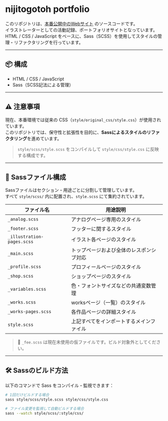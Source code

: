 # nijitogotoh portfolio

このリポジトリは、[本番公開中のWebサイト](https://kazehitotsukami.com/) のソースコードです。  
イラストレーターとしての活動記録、ポートフォリオサイトとなっています。
HTML / CSS / JavaScript をベースに、Sass（SCSS）を使用してスタイルの管理・リファクタリングを行っています。

---

## 📦 構成

- HTML / CSS / JavaScript
- Sass（SCSS記法による管理）

---

## ⚠️ 注意事項

現在、本番環境では従来の CSS（`style/original_css/style.css`）が使用されています。  
このリポジトリでは、保守性と拡張性を目的に、**Sassによるスタイルのリファクタリング**を進めています。

> `style/scss/style.scss` をコンパイルして `style/css/style.css` に反映する構成です。

---

## 🎨 Sassファイル構成

Sassファイルはセクション・用途ごとに分割して管理しています。  
すべて `style/scss/` 内に配置され、`style.scss` にて集約されています。

| ファイル名                    | 用途説明                             |
|-----------------------------|--------------------------------------|
| `_analog.scss`              | アナログページ専用のスタイル         |
| `_footer.scss`              | フッターに関するスタイル             |
| `_illustration-pages.scss`  | イラスト各ページのスタイル           |
| `_main.scss`                | トップページおよび全体のレスポンシブ対応 |
| `_profile.scss`             | プロフィールページのスタイル         |
| `_shop.scss`                | ショップページのスタイル             |
| `_variables.scss`           | 色・フォントサイズなどの共通変数管理 |
| `_works.scss`               | worksページ（一覧）のスタイル       |
| `_works-pages.scss`         | 各作品ページの詳細スタイル           |
| `style.scss`                | 上記すべてをインポートするメインファイル |

> 🔸 `_fee.scss` は現在未使用の仮ファイルです。ビルド対象外としてください。

---

## 🛠️ Sassのビルド方法

以下のコマンドで Sass をコンパイル・監視できます：

```bash
# 1回だけビルドする場合
sass style/scss/style.scss style/css/style.css

# ファイル変更を監視して自動ビルドする場合
sass --watch style/scss/:style/css/

